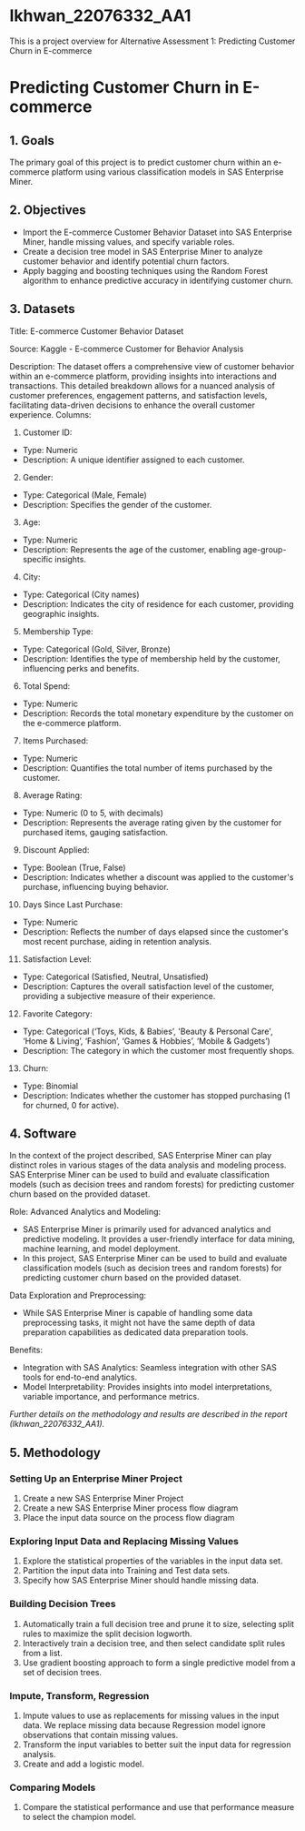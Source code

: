 
# Ikhwan_22076332_AA1
This is a project overview for Alternative Assessment 1: Predicting Customer Churn in E-commerce

# Predicting Customer Churn in E-commerce

## 1. Goals
The primary goal of this project is to predict customer churn within an e-commerce platform using various classification models in SAS Enterprise Miner.

## 2. Objectives
- Import the E-commerce Customer Behavior Dataset into SAS Enterprise Miner, handle missing values, and specify variable roles.
- Create a decision tree model in SAS Enterprise Miner to analyze customer behavior and identify potential churn factors.
- Apply bagging and boosting techniques using the Random Forest algorithm to enhance predictive accuracy in identifying customer churn.

## 3. Datasets

Title: E-commerce Customer Behavior Dataset

Source: Kaggle - E-commerce Customer for Behavior Analysis

Description: The dataset offers a comprehensive view of customer behavior within an e-commerce platform, providing insights into interactions and transactions. This detailed breakdown allows for a nuanced analysis of customer preferences, engagement patterns, and satisfaction levels, facilitating data-driven decisions to enhance the overall customer experience.
Columns:

1. Customer ID:
  - Type: Numeric
  - Description: A unique identifier assigned to each customer.
2. Gender:
  - Type: Categorical (Male, Female)
  - Description: Specifies the gender of the customer.
3. Age:
  - Type: Numeric
  - Description: Represents the age of the customer, enabling age-group-specific insights.
4. City:
  - Type: Categorical (City names)
  - Description: Indicates the city of residence for each customer, providing geographic insights.
5. Membership Type:
  - Type: Categorical (Gold, Silver, Bronze)
  - Description: Identifies the type of membership held by the customer, influencing perks and benefits.
6. Total Spend:
  - Type: Numeric
  - Description: Records the total monetary expenditure by the customer on the e-commerce platform.
7. Items Purchased:
  - Type: Numeric
  - Description: Quantifies the total number of items purchased by the customer.
8. Average Rating:
  - Type: Numeric (0 to 5, with decimals)
  - Description: Represents the average rating given by the customer for purchased items, gauging satisfaction.
9. Discount Applied:
  - Type: Boolean (True, False)
  - Description: Indicates whether a discount was applied to the customer's purchase, influencing buying behavior.
10. Days Since Last Purchase:
  - Type: Numeric
  - Description: Reflects the number of days elapsed since the customer's most recent purchase, aiding in retention analysis.
11. Satisfaction Level:
  - Type: Categorical (Satisfied, Neutral, Unsatisfied)
  - Description: Captures the overall satisfaction level of the customer, providing a subjective measure of their experience.
12. Favorite Category:
  - Type: Categorical (‘Toys, Kids, & Babies’, 'Beauty & Personal Care', ‘Home & Living’, ‘Fashion’, ‘Games & Hobbies’, ‘Mobile & Gadgets’)
  - Description: The category in which the customer most frequently shops.
13. Churn:
  - Type: Binomial
  - Description: Indicates whether the customer has stopped purchasing (1 for churned, 0 for active).
    
## 4. Software
In the context of the project described, SAS Enterprise Miner can play distinct roles in various stages of the data analysis and modeling process. SAS Enterprise Miner can be used to build and evaluate classification models (such as decision trees and random forests) for predicting customer churn based on the provided dataset.

Role:
Advanced Analytics and Modeling:
  - SAS Enterprise Miner is primarily used for advanced analytics and predictive modeling. It provides a user-friendly interface for data mining, machine learning, and model deployment.
  - In this project, SAS Enterprise Miner can be used to build and evaluate classification models (such as decision trees and random forests) for predicting customer churn based on the provided dataset.

Data Exploration and Preprocessing:
  - While SAS Enterprise Miner is capable of handling some data preprocessing tasks, it might not have the same depth of data preparation capabilities as dedicated data preparation tools.

Benefits:
  - Integration with SAS Analytics: Seamless integration with other SAS tools for end-to-end analytics.
  - Model Interpretability: Provides insights into model interpretations, variable importance, and performance metrics.


_Further details on the methodology and results are described in the report (Ikhwan_22076332_AA1)._


## 5. Methodology 

### Setting Up an Enterprise Miner Project
1.	Create a new SAS Enterprise Miner Project
2.	Create a new SAS Enterprise Miner process flow diagram
3.	Place the input data source on the process flow diagram
### Exploring Input Data and Replacing Missing Values
1.	Explore the statistical properties of the variables in the input data set.
2.	Partition the input data into Training and Test data sets.
3.	Specify how SAS Enterprise Miner should handle missing data.
### Building Decision Trees
1.	Automatically train a full decision tree and prune it to size, selecting split rules to maximize the split decision logworth.
2.	Interactively train a decision tree, and then select candidate split rules from a list.
3.	Use gradient boosting approach to form a single predictive model from a set of decision trees.
### Impute, Transform, Regression
1.	Impute values to use as replacements for missing values in the input data. We replace missing data because Regression model ignore observations that contain missing values.
2.	Transform the input variables to better suit the input data for regression analysis.
3.	Create and add a logistic model.
### Comparing Models
1. Compare the statistical performance and use that performance measure to select the champion model.
